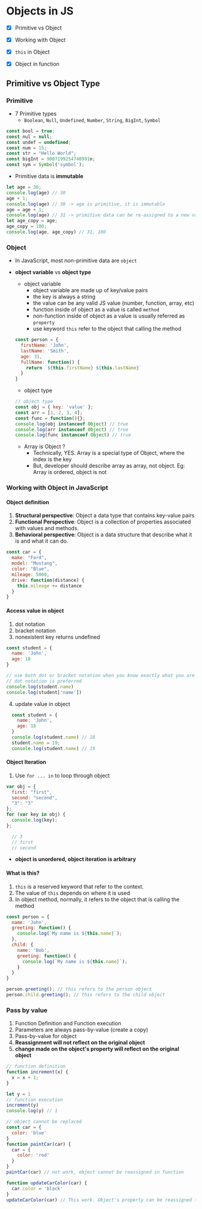 # Objects in JS

- [x] Primitive vs Object
- [x] Working with Object
- [x] `this` in Object
- [x] Object in function


## Primitive vs Object Type
### Primitive
- 7 Primitive types
  - `Boolean`, `Null`, `Undefined`, `Number`, `String`, `BigInt`, `Symbol`

```js
const bool = true;
const nul = null;
const undef = undefined;
const num = 15;
const str = "Hello World";
const bigInt = 9007199254740991n;
const sym = Symbol('symbol');
```
- Primitive data is **immutable**
```js
let age = 30;
console.log(age) // 30
age + 1;
console.log(age) // 30 -> age is primitive, it is immutable
age = age + 1;
console.log(age) // 31 -> primitive data can be re-assigned to a new value
let age_copy = age;
age_copy = 100;
console.log(age, age_copy) // 31, 100
```
### Object
- In JavaScript, most non-primitive data are `object`
- **object variable** vs **object type**
  - object variable
    - object variable are made up of key/value pairs
    - the key is always a string
    - the value can be any valid JS value (number, function, array, etc)
    - function inside of object as a value is called `method`
    - non-function inside of object as a value is usually referred as `property`
    - use keyword `this` refer to the object that calling the method

  ```js
  const person = {
    firstName: 'John',
    lastName: 'Smith',
    age: 31,
    fullName: function() {
      return `${this.firstName} ${this.lastName}`
    }
  }
  ```
  - object type

  ```js
  // object type
  const obj = { key: 'value' };
  const arr = [1, 2, 3, 4];
  const func = function(){};
  console.log(obj instanceof Object) // true
  console.log(arr instanceof Object) // true
  console.log(func instanceof Object) // true
  ```

  - Array is Object ?
    - Technically, YES. Array is a special type of Object, where the index is the key
    - But, developer should describe array as array, not object. Eg: Array is ordered, object is not

### Working with Object in JavaScript

#### Object definition
1. **Structural perspective**: Object a data type that contains key-value pairs
2. **Functional Perspective**: Object is a collection of properties associated with values and methods.
3. **Behavioral perspective**: Object is a data structure that describe what it is and what it can do.

```js
const car = {
  make: "Ford",
  model: "Mustang",
  color: "Blue",
  mileage: 5000,
  drive: function(distance) {
    this.mileage += distance
  }
}
```

#### Access value in object
1. dot notation
2. bracket notation
3. nonexistent key returns undefined

  ```js
  const student = {
    name: 'John',
    age: 18
  }

  // use both dot or bracket notation when you know exactly what you are looking for
  // dot notation is preferred
  console.log(student.name)
  console.log(student['name'])
  ```
4. update value in object
  ```js
    const student = {
      name: 'John',
      age: 18
    }
    console.log(student.name) // 18
    student.name = 19;
    console.log(student.name) // 19
  ```

#### Object Iteration
1. Use `for ... in` to loop through object
  ```js
  var obj = {
    first: "first",
    second: "second",
    "3": "3"
  };
  for (var key in obj) {
    console.log(key);
  };

    // 3
    // first
    // second
  ```
  - **object is unordered, object iteration is arbitrary**

#### What is this?
1. `this` is a reserved keyword that refer to the context.
2. The value of `this` depends on where it is used
3. In object method, normally, it refers to the object that is calling the method

```js
const person = {
  name: 'John',
  greeting: function() {
    console.log(`My name is ${this.name}`);
  },
  child: {
    name: 'Bob',
    greeting: function() {
      console.log(`My name is ${this.name}`);
    }
  }
}

person.greeting(); // this refers to the person object
person.child.greeting(); // this refers to the child object
```

### Pass by value
1. Function Definition and Function execution
2. Parameters are always pass-by-value (create a copy)
3. Pass-by-value for object
  1. **Reassignment will not reflect on the original object**
  2. **change made on the object's property will reflect on the original object**

```js
// function definition
function increment(x) {
  x = x + 1;
}

let y = 1
// function execution
increment(y)
console.log(y) // 1

// object cannot be replaced
const car = {
  color: 'blue'
}
function paintCar(car) {
  car = {
    color: 'red'
  }
}
paintCar(car) // not work, object cannot be reassigned in function

function updateCarColor(car) {
  car.color = 'black'
}
updateCarColor(car) // This work. Object's property can be reassigned to a new value






